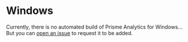 # Windows

Currently, there is no automated build of Prisme Analytics for Windows...
But you can [open an issue](https://github.com/prismelabs/analytics/issues) to
request it to be added.

